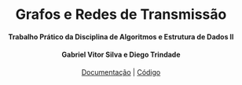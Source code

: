 
<div align="justify">

<div align="center">

# Grafos e Redes de Transmissão

#### Trabalho Prático da Disciplina de Algoritmos e Estrutura de Dados II

#### Gabriel Vitor Silva e Diego Trindade 
[Documentação](https://diegohat.github.io/grafos-e-redes-de-transmissao/) | [Código](https://github.com/diegohat/grafos-e-redes-de-transmissao/blob/main/transmissao.ipynb)
</div>


